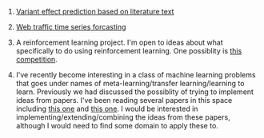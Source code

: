 1. [Variant effect prediction based on literature text](https://www.kaggle.com/c/msk-redefining-cancer-treatment)  
  
2. [Web traffic time series forcasting](https://www.kaggle.com/c/web-traffic-time-series-forecasting)  
  
3. A reinforcement learning project. I'm open to ideas about what specifically to do using reinforcement learning. One possiblity is [this competition](https://www.crowdai.org/challenges/nips-2017-learning-to-run).  
  
4. I've recently become interesting in a class of machine learning problems that goes under names of meta-learning/transfer learning/learning to learn. Previously we had discussed the possiblity of trying to implement ideas from papers. I've been reading several papers in this space including [this one](https://arxiv.org/abs/1605.06636) and [this one](https://arxiv.org/abs/1703.03400). I would be interested in implementing/extending/combining the ideas from these papers, although I would need to find some domain to apply these to.
